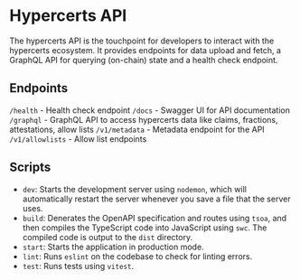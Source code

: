 # Hypercerts API

The hypercerts API is the touchpoint for developers to interact with the hypercerts ecosystem. It provides endpoints for data upload and fetch, a GraphQL API for querying (on-chain) state and a health check endpoint.

## Endpoints

`/health` - Health check endpoint
`/docs` - Swagger UI for API documentation
`/graphql` - GraphQL API to access hypercerts data like claims, fractions, attestations, allow lists
`/v1/metadata` - Metadata endpoint for the API
`/v1/allowlists` - Allow list endpoints

## Scripts

- `dev`: Starts the development server using `nodemon`, which will automatically restart the server whenever you save a file that the server uses.
- `build`: Denerates the OpenAPI specification and routes using `tsoa`, and then compiles the TypeScript code into JavaScript using `swc`. The compiled code is output to the `dist` directory.
- `start`: Starts the application in production mode.
- `lint`: Runs `eslint` on the codebase to check for linting errors.
- `test`: Runs tests using `vitest`.
